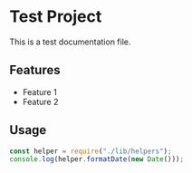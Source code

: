 # Test Project

This is a test documentation file.

## Features

- Feature 1
- Feature 2

## Usage

```js
const helper = require("./lib/helpers");
console.log(helper.formatDate(new Date()));
```
